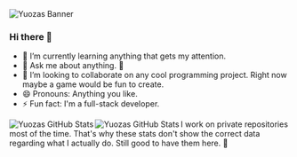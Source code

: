 <img src="https://wallpaperaccess.com/full/6697029.jpg" alt="Yuozas Banner">

### Hi there 👋

- 🌱 I’m currently learning anything that gets my attention.
- 💬 Ask me about anything. 🙂
- 👯 I’m looking to collaborate on any cool programming project. Right now maybe a game would be fun to create.
- 😄 Pronouns: Anything you like.
- ⚡ Fun fact: I'm a full-stack developer.

<img align="left" src="https://github-readme-stats.vercel.app/api?username=yuozas&show_icons=true&line_height=27&count_private=true&title_color=ffffff&text_color=c9cacc&icon_color=2bbc8a&bg_color=1d1f21" alt="Yuozas GitHub Stats" />
<img align="left" src="https://github-readme-stats.vercel.app/api/top-langs/?username=yuozas&hide=javascript" alt="Yuozas GitHub Stats" />

I work on private repositories most of the time. That's why these stats don't show the correct data regarding what I actually do. Still good to have them here. 🙂

<!--
**Yuozas/Yuozas** is a ✨ _special_ ✨ repository because its `README.md` (this file) appears on your GitHub profile.

Here are some ideas to get you started:

- 🔭 I’m currently working on ...
- 🌱 I’m currently learning ...
- 👯 I’m looking to collaborate on ...
- 🤔 I’m looking for help with ...
- 💬 Ask me about ...
- 📫 How to reach me: ...
- 😄 Pronouns: ...
- ⚡ Fun fact: ...
-->
